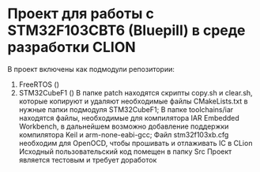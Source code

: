 # Проект для работы с STM32F103CBT6 (Bluepill) в среде разработки CLION
В проект включены как подмодули репозитории:
1) FreeRTOS ()
2) STM32CubeF1 ()
В папке patch находятся скрипты copy.sh и clear.sh, которые копируют и удаляют необходимые файлы CMakeLists.txt
в нужные папки подмодуля STM32CubeF1;
В папке toolchains/iar находятся файлы, необходимые для компилятора IAR Embedded Workbench, в дальнейшем возможно
добавление поддержки компилятора Keil и arm-none-eabi-gcc;
Файл stm32f103xb.cfg необходим для OpenOCD, чтобы прошивать и отлаживать IC в CLion
Исходный пользовательский код помещен в папку Src
Проект является тестовым и требует доработок